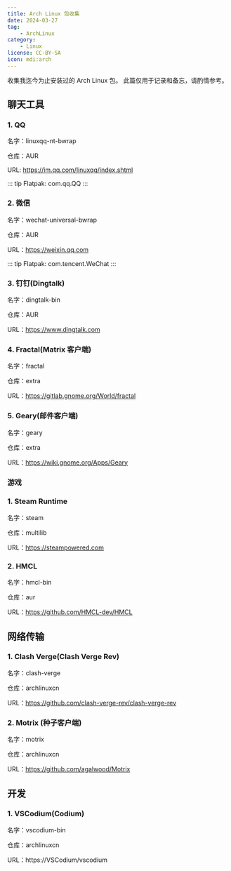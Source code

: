 ```yaml
---
title: Arch Linux 包收集
date: 2024-03-27
tag:
    - ArchLinux
category:
    - Linux
license: CC-BY-SA
icon: mdi:arch
---
```

收集我迄今为止安装过的 Arch Linux 包。
此篇仅用于记录和备忘，请酌情参考。
<!-- more -->

## 聊天工具

### 1. QQ

名字：linuxqq-nt-bwrap

仓库：AUR

URL: https://im.qq.com/linuxqq/index.shtml

::: tip
Flatpak: com.qq.QQ
:::

### 2. 微信

名字：wechat-universal-bwrap

仓库：AUR

URL：https://weixin.qq.com

::: tip
Flatpak: com.tencent.WeChat
:::

### 3. 钉钉(Dingtalk)

名字：dingtalk-bin

仓库：AUR

URL：https://www.dingtalk.com

### 4. Fractal(Matrix 客户端)

名字：fractal

仓库：extra

URL：https://gitlab.gnome.org/World/fractal

### 5. Geary(邮件客户端)

名字：geary

仓库：extra

URL：https://wiki.gnome.org/Apps/Geary

### 游戏

### 1. Steam Runtime

名字：steam

仓库：multilib

URL：https://steampowered.com

### 2. HMCL

名字：hmcl-bin

仓库：aur

URL：https://github.com/HMCL-dev/HMCL

## 网络传输

### 1. Clash Verge(Clash Verge Rev)

名字：clash-verge

仓库：archlinuxcn

URL：https://github.com/clash-verge-rev/clash-verge-rev

### 2. Motrix (种子客户端)

名字：motrix

仓库：archlinuxcn

URL：https://github.com/agalwood/Motrix

## 开发

### 1. VSCodium(Codium)

名字：vscodium-bin

仓库：archlinuxcn

URL：https://VSCodium/vscodium